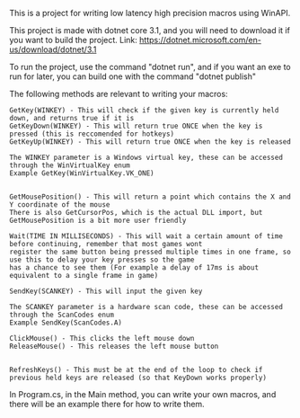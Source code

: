 This is a project for writing low latency high precision macros using WinAPI.

This project is made with dotnet core 3.1, and you will need to download it if you want to build the project.
Link: https://dotnet.microsoft.com/en-us/download/dotnet/3.1

To run the project, use the command "dotnet run", and if you want an exe to run for later, you can build one with the command "dotnet publish"



The following methods are relevant to writing your macros:

    GetKey(WINKEY) - This will check if the given key is currently held down, and returns true if it is
    GetKeyDown(WINKEY) - This will return true ONCE when the key is pressed (this is reccomended for hotkeys)
    GetKeyUp(WINKEY) - This will return true ONCE when the key is released

    The WINKEY parameter is a Windows virtual key, these can be accessed through the WinVirtualKey enum
    Example GetKey(WinVirtualKey.VK_ONE)


    GetMousePosition() - This will return a point which contains the X and Y coordinate of the mouse
    There is also GetCursorPos, which is the actual DLL import, but GetMousePosition is a bit more user friendly

    Wait(TIME IN MILLISECONDS) - This will wait a certain amount of time before continuing, remember that most games wont 
    register the same button being pressed multiple times in one frame, so use this to delay your key presses so the game 
    has a chance to see them (For example a delay of 17ms is about equivalent to a single frame in game)

    SendKey(SCANKEY) - This will input the given key

    The SCANKEY parameter is a hardware scan code, these can be accessed through the ScanCodes enum
    Example SendKey(ScanCodes.A)

    ClickMouse() - This clicks the left mouse down
    ReleaseMouse() - This releases the left mouse button


    RefreshKeys() - This must be at the end of the loop to check if previous held keys are released (so that KeyDown works properly)



In Program.cs, in the Main method, you can write your own macros, and there will be an example there for how to write them.
